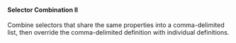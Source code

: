#### Selector Combination II
Combine selectors that share the same properties into a comma-delimited list, then override the comma-delimited definition with individual definitions.
